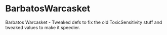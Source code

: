 # BarbatosWarcasket
Barbatos Warcasket - Tweaked defs to fix the old ToxicSensitivity stuff and tweaked values to make it speedier.
